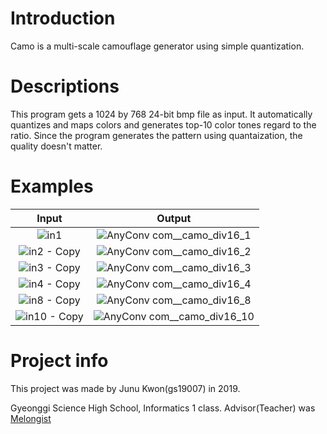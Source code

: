 # Introduction
Camo is a multi-scale camouflage generator using simple quantization.

# Descriptions
This program gets a 1024 by 768 24-bit bmp file as input. It automatically quantizes and maps colors and generates top-10 color tones regard to the ratio. Since the program generates the pattern using quantaization, the quality doesn't matter.

# Examples
| Input            |  Output |
:-------------------------:|:-------------------------:
![in1](https://user-images.githubusercontent.com/48399106/126507551-e214df48-4a40-453f-a80f-9a003ea5f0cf.png) | ![AnyConv com__camo_div16_1](https://user-images.githubusercontent.com/48399106/126505911-d2cd5f3d-5f3c-45d9-97da-9de936c94ead.png)
![in2 - Copy](https://user-images.githubusercontent.com/48399106/126507592-d803c387-cc5e-4b09-9d12-8e3375842fdd.png) | ![AnyConv com__camo_div16_2](https://user-images.githubusercontent.com/48399106/126507705-6e889e71-05b7-40e9-b8c2-b540ed2d150e.png)
![in3 - Copy](https://user-images.githubusercontent.com/48399106/126507603-b1840f57-fae5-4e5a-ad82-2963bb99ec9a.png) | ![AnyConv com__camo_div16_3](https://user-images.githubusercontent.com/48399106/126507727-a5bbee4b-c373-4bf2-a7e7-c3cca8dde9d9.png)
![in4 - Copy](https://user-images.githubusercontent.com/48399106/126507606-7532b3bd-8f30-4f64-95ca-c88d6cebb793.png)  | ![AnyConv com__camo_div16_4](https://user-images.githubusercontent.com/48399106/126507746-c3e08577-bc91-4658-9263-9730744e3b91.png)
![in8 - Copy](https://user-images.githubusercontent.com/48399106/126507612-3f1f0fd4-a6dd-4da9-a494-0222ddd6fa69.png) | ![AnyConv com__camo_div16_8](https://user-images.githubusercontent.com/48399106/126507767-9343e39d-023a-48f3-8c21-50af86ab3160.png)
![in10 - Copy](https://user-images.githubusercontent.com/48399106/126507614-569ac4ee-7106-40e3-8545-3ac57043c2ac.png) | ![AnyConv com__camo_div16_10](https://user-images.githubusercontent.com/48399106/126507789-ae8f8e19-2e69-4967-8838-131a60544064.png)

# Project info
This project was made by Junu Kwon(gs19007) in 2019.

Gyeonggi Science High School, Informatics 1 class. Advisor(Teacher) was [Melongist](https://github.com/melongist)
